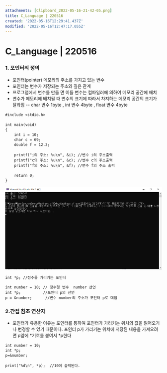 ```yaml
---
attachments: [Clipboard_2022-05-16-21-42-05.png]
title: C_Language | 220516
created: '2022-05-16T12:29:41.437Z'
modified: '2022-05-16T12:47:17.055Z'
---
```


# C_Language | 220516
### 1. 포인터의 정의
- 포인터(pointer) 메모리의 주소를 가지고 있는 변수
- 포인터는 변수가 저장되는 주소와 깊은 관계
- 프로그램에서 변수를 만들 면 이들 변수는 컴파일러에 의하여 메모리 공간에 배치
- 변수가 메모리에 배치될 때 변수의 크기에 따라서 차지하는 메모리 공간의 크기가 달라짐
-- char 변수 1byte , int 변수 4byte , float 변수 4byte


```
#include <stdio.h>

int main(void)
{
	int i = 10;
	char c = 69;
	double f = 12.3;

	printf("i의 주소: %u\n", &i); //변수 i의 주소출력
	printf("c의 주소: %u\n", &c); //변수 c의 주소출력
	printf("f의 주소: %u\n", &f); //변수 f의 주소 출력

	return 0;
}
```


![](https://github.com/jinsirie/TIL/blob/ae9e9c2f54caaf71669dda68194294c1438dbbd4/img/Clipboard_2022-05-16-21-42-05.png)


```
int *p; //정수를 가리키는 포인터
```


```
int number = 10; // 정수형 변수  number 선언
int *p;          //포인터 p의 선언
p = &number;      //변수 number의 주소가 포인터 p로 대입
```


### 2.간접 참조 연산자
- 포인터가 유용한 이유는 포인터를 통하여 포인터가 가리키는 위치의 값을 읽어오거나 변경할 수 있기 때문이다. 포인터 p가 가리키는 위치에 저장된 내용을 가져오려면 p앞에 *기호를 붙여서 *p한다



```
int number = 10;
int *p;
p=&number;

print("%d\n", *p);  //10이 출력된다.

```
